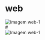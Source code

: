 # web
<section> 
  <div>
    <img src="https://github.com/michael0203/web/blob/main/web-1.png" alt="Imagem web-1" />
  </div>
#
  <div>
    <img src="https://github.com/michael0203/web/blob/main/web-2.png" alt="Imagem web-1" />
  </div>
</section>
